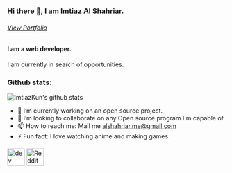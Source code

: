 
### Hi there 👋, I am Imtiaz Al Shahriar.
###### [View Portfolio](https://imtiazkun.github.io/-/)
#### I am a web developer.
I am currently in search of opportunities.

### Github stats:
![ImtiazKun's github stats](https://github-readme-stats.vercel.app/api?username=ImtiazKun&show_icons=true&theme=dracula)


- 🔭 I’m currently working on an open source project. 
- 👯 I’m looking to collaborate on any Open source program I'm capable of. 
- 📫 How to reach me: Mail me alshahriar.me@gmail.com 
- ⚡ Fun fact: I love watching anime and making games. 


[<img src='https://cdn.jsdelivr.net/npm/simple-icons@3.0.1/icons/dev-dot-to.svg' alt='dev' height='40'>](https://dev.to/ImtiazKun)  [<img src='https://cdn.jsdelivr.net/npm/simple-icons@3.0.1/icons/reddit.svg' alt='Reddit' height='40'>](https://www.reddit.com/user/sublimeDawn)  

